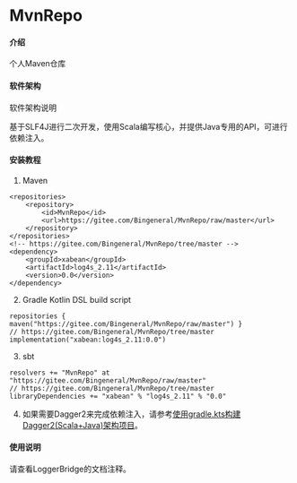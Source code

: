 # MvnRepo

#### 介绍
个人Maven仓库

#### 软件架构
软件架构说明

基于SLF4J进行二次开发，使用Scala编写核心，并提供Java专用的API，可进行依赖注入。

#### 安装教程

1. Maven
```
<repositories>
    <repository>
        <id>MvnRepo</id>
        <url>https://gitee.com/Bingeneral/MvnRepo/raw/master</url>
    </repository>
</repositories>
<!-- https://gitee.com/Bingeneral/MvnRepo/tree/master -->
<dependency>
    <groupId>xabean</groupId>
    <artifactId>log4s_2.11</artifactId>
    <version>0.0</version>
</dependency>
```
2. Gradle Kotlin DSL build script
```
repositories { maven("https://gitee.com/Bingeneral/MvnRepo/raw/master") }
// https://gitee.com/Bingeneral/MvnRepo/tree/master
implementation("xabean:log4s_2.11:0.0")
```
3. sbt
```
resolvers += "MvnRepo" at "https://gitee.com/Bingeneral/MvnRepo/raw/master"
// https://gitee.com/Bingeneral/MvnRepo/tree/master
libraryDependencies += "xabean" % "log4s_2.11" % "0.0"
```
4. 如果需要Dagger2来完成依赖注入，请参考[使用gradle.kts构建Dagger2(Scala+Java)架构项目](https://www.bilibili.com/read/cv2652939)。

#### 使用说明

请查看LoggerBridge的文档注释。

